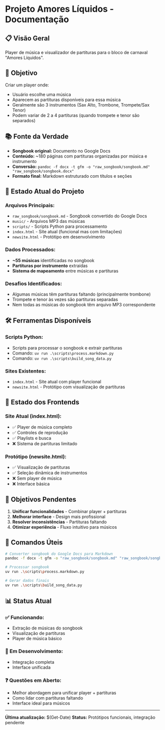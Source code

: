 # Projeto Amores Líquidos - Documentação

## 📋 Visão Geral
Player de música e visualizador de partituras para o bloco de carnaval "Amores Líquidos".

## 🎯 Objetivo
Criar um player onde:
- Usuário escolhe uma música
- Aparecem as partituras disponíveis para essa música
- Geralmente são 3 instrumentos (Sax Alto, Trombone, Trompete/Sax Tenor)
- Podem variar de 2 a 4 partituras (quando trompete e tenor são separados)

## 📚 Fonte da Verdade
- **Songbook original:** Documento no Google Docs
- **Conteúdo:** ~180 páginas com partituras organizadas por música e instrumento
- **Conversão:** `pandoc -f docx -t gfm -o "raw_songbook/songbook.md" "raw_songbook/songbook.docx"`
- **Formato final:** Markdown estruturado com títulos e seções

## 📁 Estado Atual do Projeto

### **Arquivos Principais:**
- `raw_songbook/songbook.md` - Songbook convertido do Google Docs
- `music/` - Arquivos MP3 das músicas
- `scripts/` - Scripts Python para processamento
- `index.html` - Site atual (funcional mas com limitações)
- `newsite.html` - Protótipo em desenvolvimento

### **Dados Processados:**
- **~55 músicas** identificadas no songbook
- **Partituras por instrumento** extraídas
- **Sistema de mapeamento** entre músicas e partituras

### **Desafios Identificados:**
- Algumas músicas têm partituras faltando (principalmente trombone)
- Trompete e tenor às vezes são partituras separadas
- Nem todas as músicas do songbook têm arquivo MP3 correspondente

## 🛠️ Ferramentas Disponíveis

### **Scripts Python:**
- Scripts para processar o songbook e extrair partituras
- Comando: `uv run .\scripts\process.markdown.py`
- Comando: `uv run .\scripts\build_song_data.py`

### **Sites Existentes:**
- `index.html` - Site atual com player funcional
- `newsite.html` - Protótipo com visualização de partituras

## 🎨 Estado dos Frontends

### **Site Atual (index.html):**
- ✅ Player de música completo
- ✅ Controles de reprodução
- ✅ Playlists e busca
- ❌ Sistema de partituras limitado

### **Protótipo (newsite.html):**
- ✅ Visualização de partituras
- ✅ Seleção dinâmica de instrumentos
- ❌ Sem player de música
- ❌ Interface básica

## 🎯 Objetivos Pendentes

1. **Unificar funcionalidades** - Combinar player + partituras
2. **Melhorar interface** - Design mais profissional
3. **Resolver inconsistências** - Partituras faltando
4. **Otimizar experiência** - Fluxo intuitivo para músicos

## 🔧 Comandos Úteis

```bash
# Converter songbook do Google Docs para Markdown
pandoc -f docx -t gfm -o "raw_songbook/songbook.md" "raw_songbook/songbook.docx"

# Processar songbook
uv run .\scripts\process.markdown.py

# Gerar dados finais
uv run .\scripts\build_song_data.py
```

## 📊 Status Atual

### **✅ Funcionando:**
- Extração de músicas do songbook
- Visualização de partituras
- Player de música básico

### **🔄 Em Desenvolvimento:**
- Integração completa
- Interface unificada

### **❓ Questões em Aberto:**
- Melhor abordagem para unificar player + partituras
- Como lidar com partituras faltando
- Interface ideal para músicos

---

**Última atualização:** $(Get-Date)
**Status:** Protótipos funcionais, integração pendente
